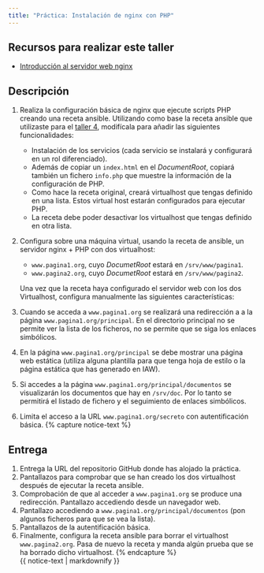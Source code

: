 ```yaml
---
title: "Práctica: Instalación de nginx con PHP"
---
```


## Recursos para realizar este taller

* [Introducción al servidor web nginx](nginx.html)

## Descripción

1. Realiza la configuración básica de nginx que ejecute scripts PHP creando una receta ansible. Utilizando como base la receta ansible que utilizaste para el [taller 4](files/ejercicio_proxy.zip), modifícala para añadir las siguientes funcionalidades:

	* Instalación de los servicios (cada servicio se instalará y configurará en un rol diferenciado).
	* Además de copiar un `index.html` en el *DocumentRoot*, copiará también un fichero `info.php` que muestre la información de la configuración de PHP.
	* Como hace la receta original, creará virtualhost que tengas definido en una lista. Estos virtual host estarán configurados para ejecutar PHP.
	* La receta debe poder desactivar los virtualhost que tengas definido en otra lista.

2. Configura sobre una máquina virtual, usando la receta de ansible, un servidor nginx + PHP con dos virtualhost:

	* `www.pagina1.org`, cuyo *DocumetRoot* estará en `/srv/www/pagina1`.
	* `www.pagina2.org`, cuyo *DocumetRoot* estará en `/srv/www/pagina2`.

	Una vez que la receta haya configurado el servidor web con los dos Virtualhost, configura manualmente las siguientes características:

3. Cuando se acceda a `www.pagina1.org` se realizará una redirección a a la página `www.pagina1.org/principal`. En el directorio principal no se permite ver la lista de los ficheros, no se permite que se siga los enlaces simbólicos.
4. En la página `www.pagina1.org/principal` se debe mostrar una página web estática (utiliza alguna plantilla para que tenga hoja de estilo o la página estática que has generado en IAW).
5. Si accedes a la página `www.pagina1.org/principal/documentos` se visualizarán los documentos que hay en `/srv/doc`. Por lo tanto se permitirá el listado de fichero y el seguimiento de enlaces simbólicos.
6. Limita el acceso a la URL `www.pagina1.org/secreto` con autentificación básica.
{% capture notice-text %}
## Entrega

1. Entrega la URL del repositorio GitHub donde has alojado la práctica.
2. Pantallazos para comprobar que se han creado los dos virtualhost después de ejecutar la receta ansible.
3. Comprobación de que al acceder a `www.pagina1.org` se produce una redirección. Pantallazo accediendo desde un navegador web.
4.  Pantallazo accediendo a `www.pagina1.org/principal/documentos` (pon algunos ficheros para que se vea la lista).
5. Pantallazos de la autentificación básica.
6. Finalmente, configura la receta ansible para borrar el virtualhost `www.pagina2.org`. Pasa de nuevo la receta y manda algún prueba que se ha borrado dicho virtualhost.
{% endcapture %}<div class="notice--info">{{ notice-text | markdownify }}</div>


